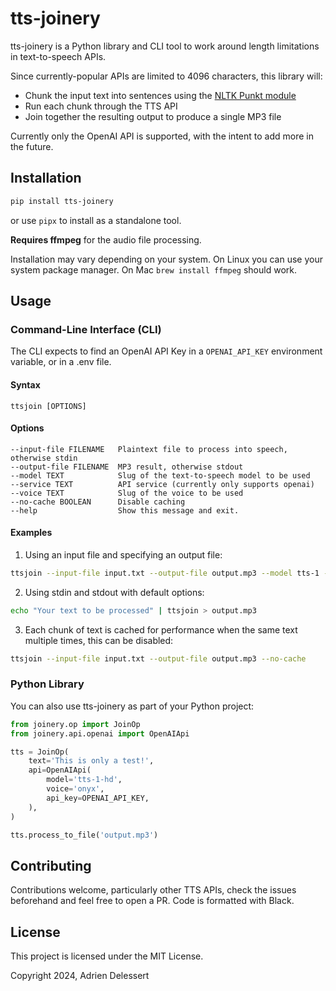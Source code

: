 # tts-joinery

tts-joinery is a Python library and CLI tool to work around length limitations in text-to-speech APIs.

Since currently-popular APIs are limited to 4096 characters, this library will:

-   Chunk the input text into sentences using the [NLTK Punkt module](https://www.nltk.org/api/nltk.tokenize.punkt.html)
-   Run each chunk through the TTS API
-   Join together the resulting output to produce a single MP3 file

Currently only the OpenAI API is supported, with the intent to add more in the future.

## Installation

```bash
pip install tts-joinery
```

or use `pipx` to install as a standalone tool.

**Requires ffmpeg** for the audio file processing.

Installation may vary depending on your system. On Linux you can use your system package manager. On Mac `brew install ffmpeg` should work.

## Usage

### Command-Line Interface (CLI)

The CLI expects to find an OpenAI API Key in a `OPENAI_API_KEY` environment variable, or in a .env file.

#### Syntax

```
ttsjoin [OPTIONS]
```

#### Options

```
--input-file FILENAME   Plaintext file to process into speech, otherwise stdin
--output-file FILENAME  MP3 result, otherwise stdout
--model TEXT            Slug of the text-to-speech model to be used
--service TEXT          API service (currently only supports openai)
--voice TEXT            Slug of the voice to be used
--no-cache BOOLEAN      Disable caching
--help                  Show this message and exit.
```

#### Examples

1. Using an input file and specifying an output file:

```bash
ttsjoin --input-file input.txt --output-file output.mp3 --model tts-1 --service openai --voice onyx
```

2. Using stdin and stdout with default options:

```bash
echo "Your text to be processed" | ttsjoin > output.mp3
```

3. Each chunk of text is cached for performance when the same text multiple times, this can be disabled:

```bash
ttsjoin --input-file input.txt --output-file output.mp3 --no-cache
```

### Python Library

You can also use tts-joinery as part of your Python project:

```python
from joinery.op import JoinOp
from joinery.api.openai import OpenAIApi

tts = JoinOp(
    text='This is only a test!',
    api=OpenAIApi(
        model='tts-1-hd',
        voice='onyx',
        api_key=OPENAI_API_KEY,
    ),
)

tts.process_to_file('output.mp3')
```

## Contributing

Contributions welcome, particularly other TTS APIs, check the issues beforehand and feel free to open a PR. Code is formatted with Black.

## License

This project is licensed under the MIT License.

Copyright 2024, Adrien Delessert
